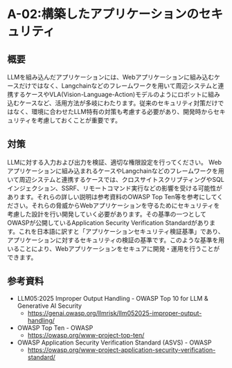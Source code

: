 # A-02:構築したアプリケーションのセキュリティ
## 概要
LLMを組み込んだアプリケーションには、Webアプリケーションに組み込むケースだけではなく、Langchainなどのフレームワークを用いて周辺システムと連携するケースやVLA(Vision-Language-Action)モデルのようにロボットに組み込むケースなど、活用方法が多岐にわたります。従来のセキュリティ対策だけではなく、環境に合わせたLLM特有の対策も考慮する必要があり、開発時からセキュリティを考慮しておくことが重要です。

## 対策
LLMに対する入力および出力を検証、適切な権限設定を行ってください。
Webアプリケーションに組み込まれるケースやLangchainなどのフレームワークを用いて周辺システムと連携するケースでは、クロスサイトスクリプティングやSQLインジェクション、SSRF、リモートコマンド実行などの影響を受ける可能性があります。それらの詳しい説明は参考資料のOWASP Top Ten等を参考にしてください。それらの脅威からWebアプリケーションを守るためにセキュリティを考慮した設計を行い開発していく必要があります。その基準の一つとしてOWASPが公開しているApplication Security Verification Standardがあります。これを日本語に訳すと「アプリケーションセキュリティ検証基準」であり、アプリケーションに対するセキュリティの検証の基準です。このような基準を用いることにより、Webアプリケーションをセキュアに開発・運用を行うことができます。


## 参考資料
* LLM05:2025 Improper Output Handling - OWASP Top 10 for LLM & Generative AI Security
  * https://genai.owasp.org/llmrisk/llm052025-improper-output-handling/
* OWASP Top Ten - OWASP
  * https://owasp.org/www-project-top-ten/
* OWASP Application Security Verification Standard (ASVS) - OWASP
  * https://owasp.org/www-project-application-security-verification-standard/
